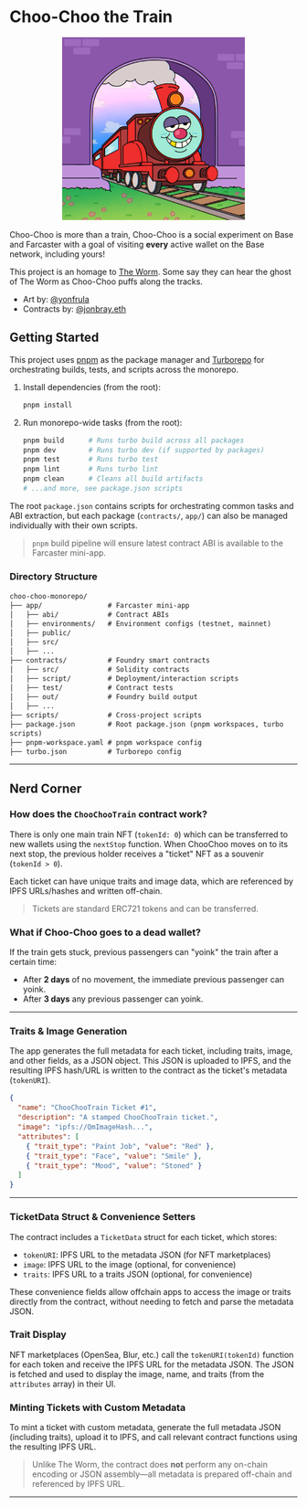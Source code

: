 # Choo-Choo the Train

<p align="center">
  <img src=".github/assets/ChooChoo.webp" alt="Choo Choo" width="320"/>
</p>

Choo-Choo is more than a train, Choo-Choo is a social experiment on Base and Farcaster with a goal of visiting **every** active wallet on the Base network, including yours!

This project is an homage to [The Worm](https://theworm.wtf). Some say they can hear the ghost of The Worm as Choo-Choo puffs along the tracks.

- Art by: [@yonfrula](https://warpcast.com/yonfrula)
- Contracts by: [@jonbray.eth](https://warpcast.com/jonbray.eth)

## Getting Started

This project uses [pnpm](https://pnpm.io/) as the package manager and [Turborepo](https://turbo.build/) for orchestrating builds, tests, and scripts across the monorepo.

1. Install dependencies (from the root):

   ```bash
   pnpm install
   ```

2. Run monorepo-wide tasks (from the root):

   ```bash
   pnpm build      # Runs turbo build across all packages
   pnpm dev        # Runs turbo dev (if supported by packages)
   pnpm test       # Runs turbo test
   pnpm lint       # Runs turbo lint
   pnpm clean      # Cleans all build artifacts
   # ...and more, see package.json scripts
   ```

The root `package.json` contains scripts for orchestrating common tasks and ABI extraction, but each package (`contracts/`, `app/`) can also be managed individually with their own scripts.

> `pnpm` build pipeline will ensure latest contract ABI is available to the Farcaster mini-app.

### Directory Structure

```t
choo-choo-monorepo/
├── app/                # Farcaster mini-app
│   ├── abi/            # Contract ABIs
│   ├── environments/   # Environment configs (testnet, mainnet)
│   ├── public/
│   ├── src/
│   ├── ...
├── contracts/          # Foundry smart contracts
│   ├── src/            # Solidity contracts
│   ├── script/         # Deployment/interaction scripts
│   ├── test/           # Contract tests
│   ├── out/            # Foundry build output
│   ├── ...
├── scripts/            # Cross-project scripts
├── package.json        # Root package.json (pnpm workspaces, turbo scripts)
├── pnpm-workspace.yaml # pnpm workspace config
├── turbo.json          # Turborepo config
```

---

## Nerd Corner

### How does the `ChooChooTrain` contract work?

There is only one main train NFT (`tokenId: 0`) which can be transferred to new wallets using the `nextStop` function. When ChooChoo moves on to its next stop, the previous holder receives a "ticket" NFT as a souvenir (`tokenId > 0`).

Each ticket can have unique traits and image data, which are referenced by IPFS URLs/hashes and written off-chain.

> Tickets are standard ERC721 tokens and can be transferred.

### What if Choo-Choo goes to a dead wallet?

If the train gets stuck, previous passengers can "yoink" the train after a certain time:

- After **2 days** of no movement, the immediate previous passenger can yoink.
- After **3 days** any previous passenger can yoink.

---

### Traits & Image Generation

The app generates the full metadata for each ticket, including traits, image, and other fields, as a JSON object. This JSON is uploaded to IPFS, and the resulting IPFS hash/URL is written to the contract as the ticket's metadata (`tokenURI`).

```json
{
  "name": "ChooChooTrain Ticket #1",
  "description": "A stamped ChooChooTrain ticket.",
  "image": "ipfs://QmImageHash...",
  "attributes": [
    { "trait_type": "Paint Job", "value": "Red" },
    { "trait_type": "Face", "value": "Smile" },
    { "trait_type": "Mood", "value": "Stoned" }
  ]
}
```

---

### TicketData Struct & Convenience Setters

The contract includes a `TicketData` struct for each ticket, which stores:

- `tokenURI`: IPFS URL to the metadata JSON (for NFT marketplaces)
- `image`: IPFS URL to the image (optional, for convenience)
- `traits`: IPFS URL to a traits JSON (optional, for convenience)

These convenience fields allow offchain apps to access the image or traits directly from the contract, without needing to fetch and parse the metadata JSON.

### Trait Display

NFT marketplaces (OpenSea, Blur, etc.) call the `tokenURI(tokenId)` function for each token and receive the IPFS URL for the metadata JSON. The JSON is fetched and used to display the image, name, and traits (from the `attributes` array) in their UI.

### Minting Tickets with Custom Metadata

To mint a ticket with custom metadata, generate the full metadata JSON (including traits), upload it to IPFS, and call relevant contract functions using the resulting IPFS URL.

> Unlike The Worm, the contract does **not** perform any on-chain encoding or JSON assembly—all metadata is prepared off-chain and referenced by IPFS URL.

---
